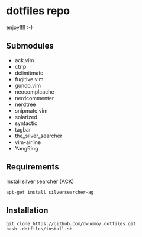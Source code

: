 dotfiles repo
=============

enjoy!!!! :-)

Submodules
-------

* ack.vim
* ctrlp
* delimitmate
* fugitive.vim
* gundo.vim
* neocomplcache
* nerdcommenter
* nerdtree
* snipmate.vim
* solarized
* syntactic
* tagbar
* the_silver_searcher
* vim-airline
* YangRing

Requirements
-----------
Install silver searcher (ACK)

    apt-get install silversearcher-ag


Installation
------------

    git clone https://github.com/dwuomo/.dotfiles.git
    bash .dotfiles/install.sh



